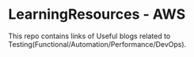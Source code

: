 # LearningResources - AWS
This repo contains links of Useful blogs related to Testing(Functional/Automation/Performance/DevOps). 
